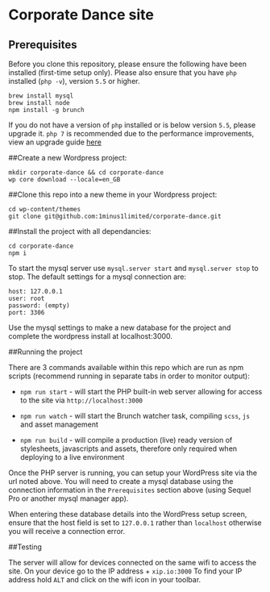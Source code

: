 # Corporate Dance site

## Prerequisites

Before you clone this repository, please ensure the following have
been installed (first-time setup only). Please also ensure that you have
`php` installed (`php -v`), version `5.5` or higher.

```TXT
brew install mysql
brew install node
npm install -g brunch
```

If you do not have a version of `php` installed or is below version `5.5`,
please upgrade it. `php 7` is recommended due to the performance improvements,
view an upgrade guide [here](https://developerjack.com/blog/2015/12/11/Installing-PHP7-with-homebrew/)

##Create a new Wordpress project:

```TXT
mkdir corporate-dance && cd corporate-dance
wp core download --locale=en_GB
```

##Clone this repo into a new theme in your Wordpress project:

```TXT
cd wp-content/themes
git clone git@github.com:1minus1limited/corporate-dance.git
```

##Install the project with all dependancies:

```TXT
cd corporate-dance
npm i
```

To start the mysql server use `mysql.server start` and `mysql.server stop`
to stop. The default settings for a mysql connection are:

```TXT
host: 127.0.0.1
user: root
password: (empty)
port: 3306
```

Use the mysql settings to make a new database for the project and complete the
wordpress install at localhost:3000.

##Running the project

There are 3 commands available within this repo which are run as npm scripts
(recommend running in separate tabs in order to monitor output):

-   `npm run start` - will start the PHP built-in web server allowing for
access to the site via `http://localhost:3000`

-   `npm run watch` - will start the Brunch watcher task, compiling `scss`,
`js` and asset management

-   `npm run build` - will compile a production (live) ready version of
stylesheets, javascripts and assets, therefore only required when deploying
to a live environment

Once the PHP server is running, you can setup your WordPress site via the url
noted above. You will need to create a mysql database using the connection
information in the `Prerequisites` section above (using Sequel Pro or another
mysql manager app).

When entering these database details into the WordPress setup screen, ensure
that the host field is set to `127.0.0.1` rather than `localhost` otherwise you
will receive a connection error.

##Testing

The server will allow for devices connected on the same wifi to access the
site. On your device go to the IP address + `xip.io:3000`
To find your IP address hold `ALT` and click on the wifi icon in your toolbar.
